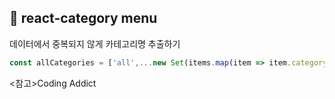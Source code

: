 ## 🍩 react-category menu

데이터에서 중복되지 않게 카테고리명 추출하기
```javascript
const allCategories = ['all',...new Set(items.map(item => item.category))]
```


<참고>Coding Addict
